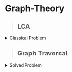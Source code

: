 # Graph-Theory

>## LCA

<details markdown = "1"><summary>Classical Problem</summary>
 
  [Problem-01 LeetCode 236 : ](https://leetcode.com/problems/lowest-common-ancestor-of-a-binary-tree/description/) [My Solution](https://leetcode.com/problems/lowest-common-ancestor-of-a-binary-tree/submissions/)

  [Problem-02 (CSES 1688): ](https://cses.fi/problemset/task/1688/)[My Solution:](https://cses.fi/paste/1b8e13c825b7bbaf757a37/)

  [Problem-03 (CSES 1687-Binary Lifting): ](https://cses.fi/problemset/task/1687)[My Solution:](https://cses.fi/paste/a6d5f7b2cc8a6f0d757763/)

</details>

>## Graph Traversal

<details markdown = "1"><summary>Solved Problem</summary>
 
  [Problem-01 : ](https://cses.fi/problemset/task/1682) [My Solution](https://cses.fi/paste/ec36a56076940fd774801e/)

</details>
